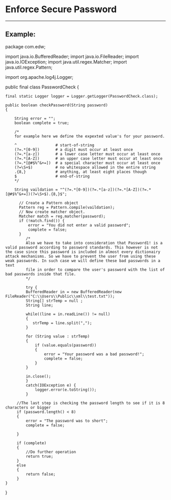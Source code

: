 # Enforce Secure Password
-------

## Example:


package com.edw;

import java.io.BufferedReader;
import java.io.FileReader;
import java.io.IOException;
import java.util.regex.Matcher;
import java.util.regex.Pattern;

import org.apache.log4j.Logger;

public final class PasswordCheck {
	
	final static Logger logger = Logger.getLogger(PasswordCheck.class);
	
	public boolean checkPassword(String password)
    {
		
		String error = "";
        boolean complete = true;
		
        /*
        for example here we define the expexted value's for your password.
		
		^                 # start-of-string
		(?=.*[0-9])       # a digit must occur at least once
		(?=.*[a-z])       # a lower case letter must occur at least once
		(?=.*[A-Z])       # an upper case letter must occur at least once
		(?=.*[@#$%^&+=])  # a special character must occur at least once
		(?=\S+$)          # no whitespace allowed in the entire string
		.{8,}             # anything, at least eight places though
		$                 # end-of-string
        */
        
        String vaildation = "^(?=.*[0-9])(?=.*[a-z])(?=.*[A-Z])(?=.*[@#$%^&+=])(?=\S+$).{8,}$";    

    	  // Create a Pattern object
   	      Pattern reg = Pattern.compile(vaildation);
   	      // Now create matcher object.
   	      Matcher match = reg.matcher(password);
	      if (!match.find()) {	
	    	  error = "You did not enter a valid password";
              complete = false;  
	      }		
          	 /*
             Also we have to take into consideration that Password1! is a valid password according to password standards. This however is not the case since this password is included in almost every dictionairy attack mechanisms. So we have to prevent the user from using these weak passwords. In such case we will define these bad passwords in a text 
             file in order to compare the user's password with the list of bad passwords inside that file.
             */
			 
             try {
             BufferedReader in = new BufferedReader(new FileReader("C:\\Users\\Public\\xml\\test.txt"));
             String[] strTemp = null ;
             String line;
			 
             while((line = in.readLine()) != null)
             {                
            	strTemp = line.split(",");
             }
             
             for (String value : strTemp)
             {	 
            	 if (value.equals(password))
                 {
                     error = "Your password was a bad password!";
                     complete = false;
                 }          
             }
             
             in.close();
             }
             catch(IOException e) {
            	 logger.error(e.toString());
             }
         
         //The last step is checking the password length to see if it is 8 characters or bigger
         if (password.length() < 8)
         {
             error = "The password was to short";
             complete = false;

         }

         if (complete)
         {
             //Do further operation
             return true;
         }
         else
         {
             return false;
         }
    }

}

